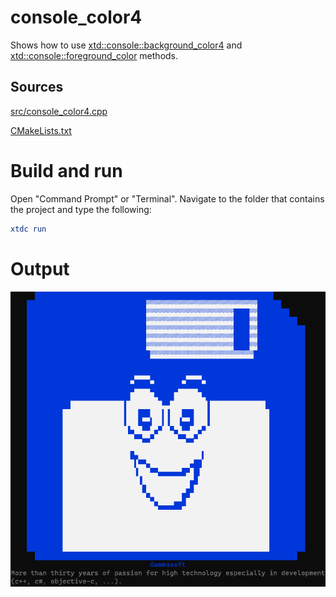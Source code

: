 # console_color4

Shows how to use [xtd::console::background_color4](https://codedocs.xyz/gammasoft71/xtd/classxtd_1_1background__color.html) and  [xtd::console::foreground_color](https://codedocs.xyz/gammasoft71/xtd/classxtd_1_1foreground__color.html) methods.

## Sources

[src/console_color4.cpp](src/console_color4.cpp)

[CMakeLists.txt](CMakeLists.txt)

# Build and run

Open "Command Prompt" or "Terminal". Navigate to the folder that contains the project and type the following:

```cmake
xtdc run
```

# Output

![Screenshot](../../../../docs/pictures/examples/console_color2.png)
